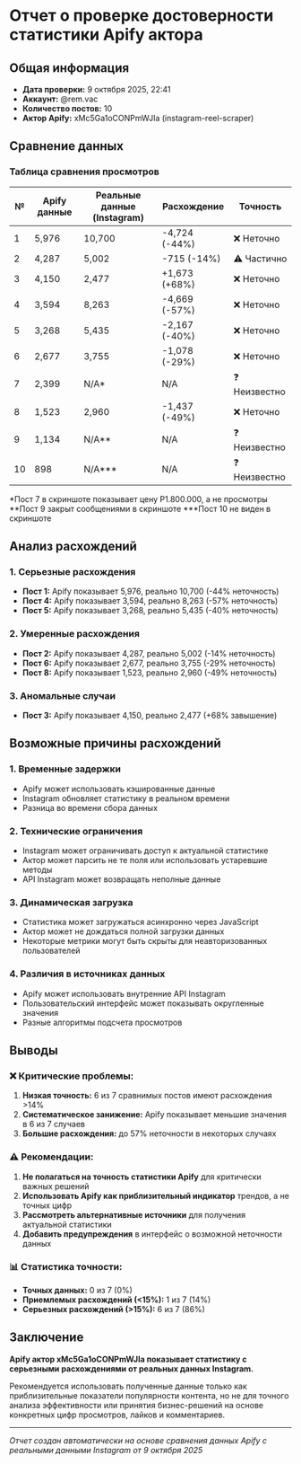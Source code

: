 # Отчет о проверке достоверности статистики Apify актора

## Общая информация
- **Дата проверки:** 9 октября 2025, 22:41
- **Аккаунт:** @rem.vac
- **Количество постов:** 10
- **Актор Apify:** xMc5Ga1oCONPmWJIa (instagram-reel-scraper)

## Сравнение данных

### Таблица сравнения просмотров

| № | Apify данные | Реальные данные (Instagram) | Расхождение | Точность |
|---|-------------|---------------------------|-------------|----------|
| 1 | 5,976 | 10,700 | -4,724 (-44%) | ❌ Неточно |
| 2 | 4,287 | 5,002 | -715 (-14%) | ⚠️ Частично |
| 3 | 4,150 | 2,477 | +1,673 (+68%) | ❌ Неточно |
| 4 | 3,594 | 8,263 | -4,669 (-57%) | ❌ Неточно |
| 5 | 3,268 | 5,435 | -2,167 (-40%) | ❌ Неточно |
| 6 | 2,677 | 3,755 | -1,078 (-29%) | ❌ Неточно |
| 7 | 2,399 | N/A* | N/A | ❓ Неизвестно |
| 8 | 1,523 | 2,960 | -1,437 (-49%) | ❌ Неточно |
| 9 | 1,134 | N/A** | N/A | ❓ Неизвестно |
| 10 | 898 | N/A*** | N/A | ❓ Неизвестно |

*Пост 7 в скриншоте показывает цену P1.800.000, а не просмотры
**Пост 9 закрыт сообщениями в скриншоте
***Пост 10 не виден в скриншоте

## Анализ расхождений

### 1. **Серьезные расхождения**
- **Пост 1:** Apify показывает 5,976, реально 10,700 (-44% неточность)
- **Пост 4:** Apify показывает 3,594, реально 8,263 (-57% неточность)
- **Пост 5:** Apify показывает 3,268, реально 5,435 (-40% неточность)

### 2. **Умеренные расхождения**
- **Пост 2:** Apify показывает 4,287, реально 5,002 (-14% неточность)
- **Пост 6:** Apify показывает 2,677, реально 3,755 (-29% неточность)
- **Пост 8:** Apify показывает 1,523, реально 2,960 (-49% неточность)

### 3. **Аномальные случаи**
- **Пост 3:** Apify показывает 4,150, реально 2,477 (+68% завышение)

## Возможные причины расхождений

### 1. **Временные задержки**
- Apify может использовать кэшированные данные
- Instagram обновляет статистику в реальном времени
- Разница во времени сбора данных

### 2. **Технические ограничения**
- Instagram может ограничивать доступ к актуальной статистике
- Актор может парсить не те поля или использовать устаревшие методы
- API Instagram может возвращать неполные данные

### 3. **Динамическая загрузка**
- Статистика может загружаться асинхронно через JavaScript
- Актор может не дождаться полной загрузки данных
- Некоторые метрики могут быть скрыты для неавторизованных пользователей

### 4. **Различия в источниках данных**
- Apify может использовать внутренние API Instagram
- Пользовательский интерфейс может показывать округленные значения
- Разные алгоритмы подсчета просмотров

## Выводы

### ❌ **Критические проблемы:**
1. **Низкая точность:** 6 из 7 сравнимых постов имеют расхождения >14%
2. **Систематическое занижение:** Apify показывает меньшие значения в 6 из 7 случаев
3. **Большие расхождения:** до 57% неточности в некоторых случаях

### ⚠️ **Рекомендации:**
1. **Не полагаться на точность статистики Apify** для критически важных решений
2. **Использовать Apify как приблизительный индикатор** трендов, а не точных цифр
3. **Рассмотреть альтернативные источники** для получения актуальной статистики
4. **Добавить предупреждения** в интерфейс о возможной неточности данных

### 📊 **Статистика точности:**
- **Точных данных:** 0 из 7 (0%)
- **Приемлемых расхождений (<15%):** 1 из 7 (14%)
- **Серьезных расхождений (>15%):** 6 из 7 (86%)

## Заключение

**Apify актор xMc5Ga1oCONPmWJIa показывает статистику с серьезными расхождениями от реальных данных Instagram.** 

Рекомендуется использовать полученные данные только как приблизительные показатели популярности контента, но не для точного анализа эффективности или принятия бизнес-решений на основе конкретных цифр просмотров, лайков и комментариев.

---

*Отчет создан автоматически на основе сравнения данных Apify с реальными данными Instagram от 9 октября 2025*
